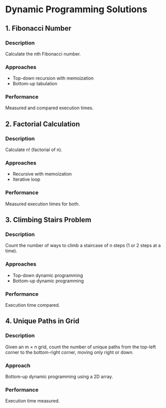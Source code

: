 # Dynamic Programming Solutions

## 1. Fibonacci Number

### Description
Calculate the nth Fibonacci number.

### Approaches
- Top-down recursion with memoization
- Bottom-up tabulation

### Performance
Measured and compared execution times.

## 2. Factorial Calculation

### Description
Calculate n! (factorial of n).

### Approaches
- Recursive with memoization
- Iterative loop

### Performance
Measured execution times for both.

## 3. Climbing Stairs Problem

### Description
Count the number of ways to climb a staircase of n steps (1 or 2 steps at a time).

### Approaches
- Top-down dynamic programming
- Bottom-up dynamic programming

### Performance
Execution time compared.

## 4. Unique Paths in Grid

### Description
Given an m × n grid, count the number of unique paths from the top-left corner to the bottom-right corner, moving only right or down.

### Approach
Bottom-up dynamic programming using a 2D array.

### Performance
Execution time measured.


